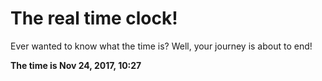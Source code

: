 # The real time clock!

Ever wanted to know what the time is? Well, your journey is about to end!

**The time is Nov 24, 2017, 10:27**